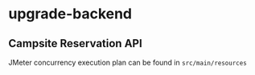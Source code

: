 # upgrade-backend

## Campsite Reservation API

JMeter concurrency execution plan can be found in `src/main/resources`
